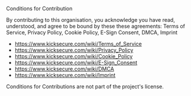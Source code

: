Conditions for Contribution

By contributing to this organisation, you acknowledge you have read, understood, and agree to be bound by these these agreements: Terms of Service, Privacy Policy, Cookie Policy, E-Sign Consent, DMCA, Imprint

* https://www.kicksecure.com/wiki/Terms_of_Service
* https://www.kicksecure.com/wiki/Privacy_Policy
* https://www.kicksecure.com/wiki/Cookie_Policy
* https://www.kicksecure.com/wiki/E-Sign_Consent
* https://www.kicksecure.com/wiki/DMCA
* https://www.kicksecure.com/wiki/Imprint

Conditions for Contributions are not part of the project's license.
